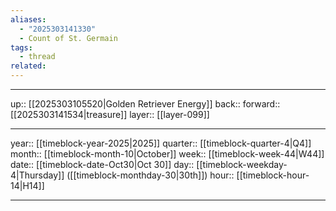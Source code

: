 ```yaml
---
aliases:
  - "2025303141330"
  - Count of St. Germain
tags:
  - thread
related:
---
```




***

up:: [[2025303105520|Golden Retriever Energy]]
back:: 
forward:: [[2025303141534|treasure]]
layer:: [[layer-099]]

***

year:: [[timeblock-year-2025|2025]]
quarter:: [[timeblock-quarter-4|Q4]]
month:: [[timeblock-month-10|October]]
week:: [[timeblock-week-44|W44]]
date:: [[timeblock-date-Oct30|Oct 30]]
day:: [[timeblock-weekday-4|Thursday]] ([[timeblock-monthday-30|30th]])
hour:: [[timeblock-hour-14|H14]]

***
